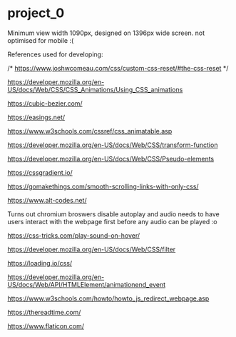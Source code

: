 # project_0

Minimum view width 1090px,  designed on 1396px wide screen. not optimised for mobile :(

References used for developing:

/* https://www.joshwcomeau.com/css/custom-css-reset/#the-css-reset */

https://developer.mozilla.org/en-US/docs/Web/CSS/CSS_Animations/Using_CSS_animations

https://cubic-bezier.com/

https://easings.net/

https://www.w3schools.com/cssref/css_animatable.asp

https://developer.mozilla.org/en-US/docs/Web/CSS/transform-function

https://developer.mozilla.org/en-US/docs/Web/CSS/Pseudo-elements

https://cssgradient.io/

https://gomakethings.com/smooth-scrolling-links-with-only-css/

https://www.alt-codes.net/

Turns out chromium broswers disable autoplay and audio needs to have users interact with the webpage first before any audio can be played :o

https://css-tricks.com/play-sound-on-hover/

https://developer.mozilla.org/en-US/docs/Web/CSS/filter

https://loading.io/css/

https://developer.mozilla.org/en-US/docs/Web/API/HTMLElement/animationend_event

https://www.w3schools.com/howto/howto_js_redirect_webpage.asp

https://thereadtime.com/

https://www.flaticon.com/
